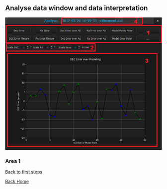 ## Analyse data window and data interpretation

<img src="../pics/analysewindow1.png"/>

### Area 1


[Back to first steps](firststeps.md)

[Back Home](home.md)